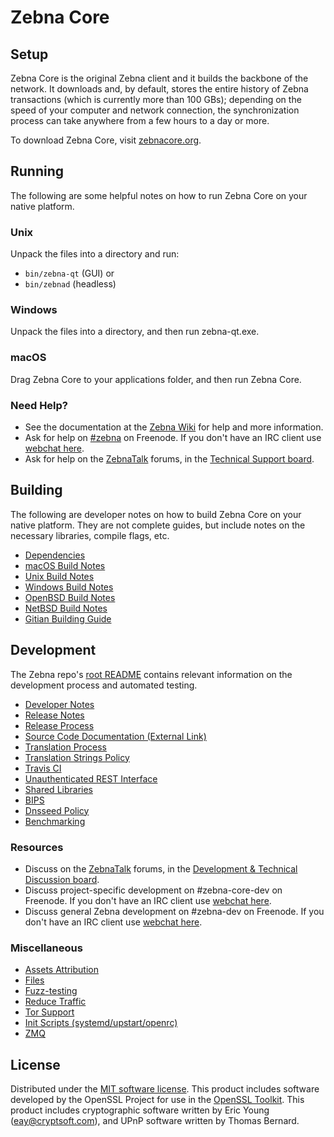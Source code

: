Zebna Core
=============

Setup
---------------------
Zebna Core is the original Zebna client and it builds the backbone of the network. It downloads and, by default, stores the entire history of Zebna transactions (which is currently more than 100 GBs); depending on the speed of your computer and network connection, the synchronization process can take anywhere from a few hours to a day or more.

To download Zebna Core, visit [zebnacore.org](https://zebna.com/en/releases/).

Running
---------------------
The following are some helpful notes on how to run Zebna Core on your native platform.

### Unix

Unpack the files into a directory and run:

- `bin/zebna-qt` (GUI) or
- `bin/zebnad` (headless)

### Windows

Unpack the files into a directory, and then run zebna-qt.exe.

### macOS

Drag Zebna Core to your applications folder, and then run Zebna Core.

### Need Help?

* See the documentation at the [Zebna Wiki](https://en.zebna.it/wiki/Main_Page)
for help and more information.
* Ask for help on [#zebna](http://webchat.freenode.net?channels=zebna) on Freenode. If you don't have an IRC client use [webchat here](http://webchat.freenode.net?channels=zebna).
* Ask for help on the [ZebnaTalk](https://zebnatalk.org/) forums, in the [Technical Support board](https://zebnatalk.org/index.php?board=4.0).

Building
---------------------
The following are developer notes on how to build Zebna Core on your native platform. They are not complete guides, but include notes on the necessary libraries, compile flags, etc.

- [Dependencies](dependencies.md)
- [macOS Build Notes](build-osx.md)
- [Unix Build Notes](build-unix.md)
- [Windows Build Notes](build-windows.md)
- [OpenBSD Build Notes](build-openbsd.md)
- [NetBSD Build Notes](build-netbsd.md)
- [Gitian Building Guide](gitian-building.md)

Development
---------------------
The Zebna repo's [root README](/README.md) contains relevant information on the development process and automated testing.

- [Developer Notes](developer-notes.md)
- [Release Notes](release-notes.md)
- [Release Process](release-process.md)
- [Source Code Documentation (External Link)](https://dev.visucore.com/zebna/doxygen/)
- [Translation Process](translation_process.md)
- [Translation Strings Policy](translation_strings_policy.md)
- [Travis CI](travis-ci.md)
- [Unauthenticated REST Interface](REST-interface.md)
- [Shared Libraries](shared-libraries.md)
- [BIPS](bips.md)
- [Dnsseed Policy](dnsseed-policy.md)
- [Benchmarking](benchmarking.md)

### Resources
* Discuss on the [ZebnaTalk](https://zebnatalk.org/) forums, in the [Development & Technical Discussion board](https://zebnatalk.org/index.php?board=6.0).
* Discuss project-specific development on #zebna-core-dev on Freenode. If you don't have an IRC client use [webchat here](http://webchat.freenode.net/?channels=zebna-core-dev).
* Discuss general Zebna development on #zebna-dev on Freenode. If you don't have an IRC client use [webchat here](http://webchat.freenode.net/?channels=zebna-dev).

### Miscellaneous
- [Assets Attribution](assets-attribution.md)
- [Files](files.md)
- [Fuzz-testing](fuzzing.md)
- [Reduce Traffic](reduce-traffic.md)
- [Tor Support](tor.md)
- [Init Scripts (systemd/upstart/openrc)](init.md)
- [ZMQ](zmq.md)

License
---------------------
Distributed under the [MIT software license](/COPYING).
This product includes software developed by the OpenSSL Project for use in the [OpenSSL Toolkit](https://www.openssl.org/). This product includes
cryptographic software written by Eric Young ([eay@cryptsoft.com](mailto:eay@cryptsoft.com)), and UPnP software written by Thomas Bernard.
